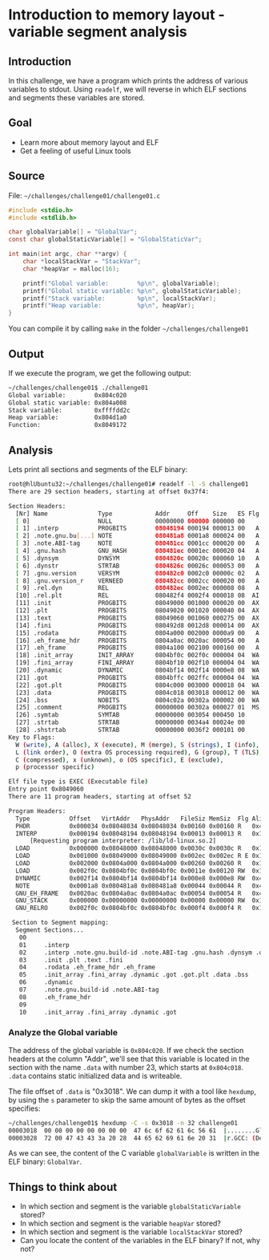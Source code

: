 # Introduction to memory layout - variable segment analysis

## Introduction

In this challenge, we have a program which prints the address of various variables
to stdout. Using `readelf`, we will reverse in which ELF sections and segments
these variables are stored.

## Goal

- Learn more about memory layout and ELF
- Get a feeling of useful Linux tools


## Source

File: `~/challenges/challenge01/challenge01.c`
```c
#include <stdio.h>
#include <stdlib.h>

char globalVariable[] = "GlobalVar";
const char globalStaticVariable[] = "GlobalStaticVar";

int main(int argc, char **argv) {
	char *localStackVar = "StackVar";
	char *heapVar = malloc(16);

	printf("Global variable:        %p\n", globalVariable);
	printf("Global static variable: %p\n", globalStaticVariable);
	printf("Stack variable:         %p\n", localStackVar);
	printf("Heap variable:          %p\n", heapVar);
}
```

You can compile it by calling `make` in the folder `~/challenges/challenge01`

## Output

If we execute the program, we get the following output:

```sh
~/challenges/challenge01$ ./challenge01
Global variable:        0x804c020
Global static variable: 0x804a008
Stack variable:         0xffffdd2c
Heap variable:          0x804d1a0
Function:               0x8049172
```


## Analysis

Lets print all sections and segments of the ELF binary:
```sh
root@hlUbuntu32:~/challenges/challenge01# readelf -l -S challenge01
There are 29 section headers, starting at offset 0x37f4:

Section Headers:
  [Nr] Name              Type            Addr     Off    Size   ES Flg Lk Inf Al
  [ 0]                   NULL            00000000 000000 000000 00      0   0  0
  [ 1] .interp           PROGBITS        08048194 000194 000013 00   A  0   0  1
  [ 2] .note.gnu.bu[...] NOTE            080481a8 0001a8 000024 00   A  0   0  4
  [ 3] .note.ABI-tag     NOTE            080481cc 0001cc 000020 00   A  0   0  4
  [ 4] .gnu.hash         GNU_HASH        080481ec 0001ec 000020 04   A  5   0  4
  [ 5] .dynsym           DYNSYM          0804820c 00020c 000060 10   A  6   1  4
  [ 6] .dynstr           STRTAB          0804826c 00026c 000053 00   A  0   0  1
  [ 7] .gnu.version      VERSYM          080482c0 0002c0 00000c 02   A  5   0  2
  [ 8] .gnu.version_r    VERNEED         080482cc 0002cc 000020 00   A  6   1  4
  [ 9] .rel.dyn          REL             080482ec 0002ec 000008 08   A  5   0  4
  [10] .rel.plt          REL             080482f4 0002f4 000018 08  AI  5  22  4
  [11] .init             PROGBITS        08049000 001000 000020 00  AX  0   0  4
  [12] .plt              PROGBITS        08049020 001020 000040 04  AX  0   0 16
  [13] .text             PROGBITS        08049060 001060 000275 00  AX  0   0 16
  [14] .fini             PROGBITS        080492d8 0012d8 000014 00  AX  0   0  4
  [15] .rodata           PROGBITS        0804a000 002000 0000a9 00   A  0   0  4
  [16] .eh_frame_hdr     PROGBITS        0804a0ac 0020ac 000054 00   A  0   0  4
  [17] .eh_frame         PROGBITS        0804a100 002100 000160 00   A  0   0  4
  [18] .init_array       INIT_ARRAY      0804bf0c 002f0c 000004 04  WA  0   0  4
  [19] .fini_array       FINI_ARRAY      0804bf10 002f10 000004 04  WA  0   0  4
  [20] .dynamic          DYNAMIC         0804bf14 002f14 0000e8 08  WA  6   0  4
  [21] .got              PROGBITS        0804bffc 002ffc 000004 04  WA  0   0  4
  [22] .got.plt          PROGBITS        0804c000 003000 000018 04  WA  0   0  4
  [23] .data             PROGBITS        0804c018 003018 000012 00  WA  0   0  4
  [24] .bss              NOBITS          0804c02a 00302a 000002 00  WA  0   0  1
  [25] .comment          PROGBITS        00000000 00302a 000027 01  MS  0   0  1
  [26] .symtab           SYMTAB          00000000 003054 000450 10     27  43  4
  [27] .strtab           STRTAB          00000000 0034a4 00024e 00      0   0  1
  [28] .shstrtab         STRTAB          00000000 0036f2 000101 00      0   0  1
Key to Flags:
  W (write), A (alloc), X (execute), M (merge), S (strings), I (info),
  L (link order), O (extra OS processing required), G (group), T (TLS),
  C (compressed), x (unknown), o (OS specific), E (exclude),
  p (processor specific)

Elf file type is EXEC (Executable file)
Entry point 0x8049060
There are 11 program headers, starting at offset 52

Program Headers:
  Type           Offset   VirtAddr   PhysAddr   FileSiz MemSiz  Flg Align
  PHDR           0x000034 0x08048034 0x08048034 0x00160 0x00160 R   0x4
  INTERP         0x000194 0x08048194 0x08048194 0x00013 0x00013 R   0x1
      [Requesting program interpreter: /lib/ld-linux.so.2]
  LOAD           0x000000 0x08048000 0x08048000 0x0030c 0x0030c R   0x1000
  LOAD           0x001000 0x08049000 0x08049000 0x002ec 0x002ec R E 0x1000
  LOAD           0x002000 0x0804a000 0x0804a000 0x00260 0x00260 R   0x1000
  LOAD           0x002f0c 0x0804bf0c 0x0804bf0c 0x0011e 0x00120 RW  0x1000
  DYNAMIC        0x002f14 0x0804bf14 0x0804bf14 0x000e8 0x000e8 RW  0x4
  NOTE           0x0001a8 0x080481a8 0x080481a8 0x00044 0x00044 R   0x4
  GNU_EH_FRAME   0x0020ac 0x0804a0ac 0x0804a0ac 0x00054 0x00054 R   0x4
  GNU_STACK      0x000000 0x00000000 0x00000000 0x00000 0x00000 RW  0x10
  GNU_RELRO      0x002f0c 0x0804bf0c 0x0804bf0c 0x000f4 0x000f4 R   0x1

 Section to Segment mapping:
  Segment Sections...
   00
   01     .interp
   02     .interp .note.gnu.build-id .note.ABI-tag .gnu.hash .dynsym .dynstr .gnu.version .gnu.version_r .rel.dyn .rel.plt
   03     .init .plt .text .fini
   04     .rodata .eh_frame_hdr .eh_frame
   05     .init_array .fini_array .dynamic .got .got.plt .data .bss
   06     .dynamic
   07     .note.gnu.build-id .note.ABI-tag
   08     .eh_frame_hdr
   09
   10     .init_array .fini_array .dynamic .got
```

### Analyze the Global variable

The address of the global variable is `0x804c020`. If we check the section
headers at the column "Addr", we'll see that this variable is located in the
section with the name `.data` with number 23, which starts at `0x804c018`. `.data` contains
static initialized data and is writeable.

The file offset of `.data` is "0x3018". We can dump it with a tool like `hexdump`, by
using the `s` parameter to skip the same amount of bytes as the offset specifies:

```sh
~/challenges/challenge01$ hexdump -C -s 0x3018 -n 32 challenge01
00003018  00 00 00 00 00 00 00 00  47 6c 6f 62 61 6c 56 61  |........GlobalVa|
00003028  72 00 47 43 43 3a 20 28  44 65 62 69 61 6e 20 31  |r.GCC: (Debian 1|
```

As we can see, the content of the C variable `globalVariable` is written in
the ELF binary: `GlobalVar`.


## Things to think about

* In which section and segment is the variable `globalStaticVariable` stored?
* In which section and segment is the variable `heapVar` stored?
* In which section and segment is the variable `localStackVar` stored?
* Can you locate the content of the variables in the ELF binary? If not, why not?
